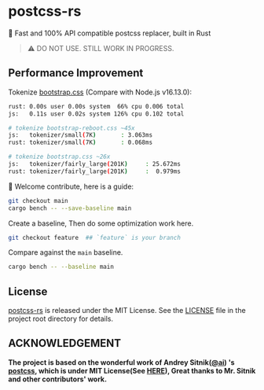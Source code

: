 # postcss-rs

🚀 Fast and 100% API compatible postcss replacer, built in Rust

> ⚠️ DO NOT USE. STILL WORK IN PROGRESS.

## Performance Improvement 

Tokenize [bootstrap.css](./assets/bootstrap.css) (Compare with Node.js v16.13.0):

```bash
rust: 0.00s user 0.00s system  66% cpu 0.006 total
js:   0.11s user 0.02s system 126% cpu 0.102 total

# tokenize bootstrap-reboot.css ~45x
js:   tokenizer/small(7K)       : 3.063ms
rust: tokenizer/small(7K)       : 0.068ms

# tokenize bootstrap.css ~26x
js:   tokenizer/fairly_large(201K)     : 25.672ms
rust: tokenizer/fairly_large(201K)     :  0.979ms
```

🎉 Welcome contribute, here is a guide:

```bash
git checkout main
cargo bench -- --save-baseline main
```

Create a baseline, Then do some optimization work here.

```bash
git checkout feature  ## `feature` is your branch 
```

Compare against the `main` baseline.

```bash
cargo bench -- --baseline main
```

## License

[postcss-rs](https://github.com/justjavac/postcss-rs) is released under the
MIT License. See the [LICENSE](./LICENSE) file in the project root directory for details.

## ACKNOWLEDGEMENT

**The project is based on the wonderful work of Andrey Sitnik([@ai](https://github.com/ai)) 's [postcss](https://github.com/postcss/postcss), which is under MIT License(See [HERE](./POSTCSS.LICENSE)), Great thanks to Mr. Sitnik and other contributors' work.**
